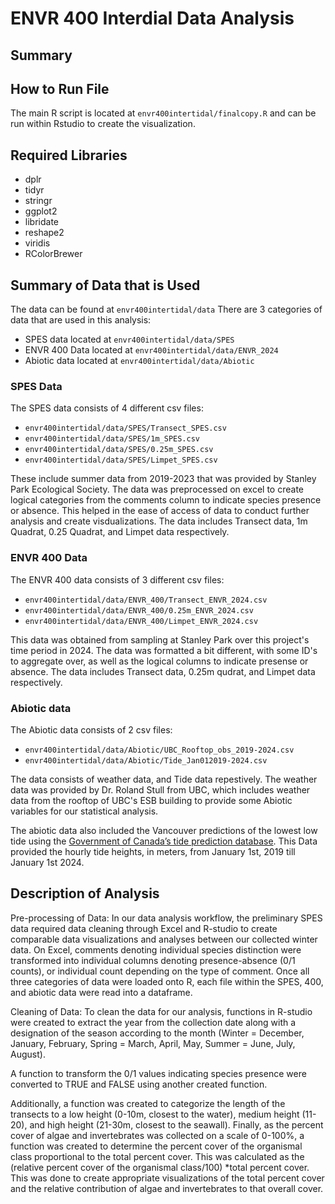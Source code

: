 # ENVR 400 Interdial Data Analysis 

## Summary


## How to Run File 
The main R script is located at 
`envr400intertidal/finalcopy.R` and can be run within Rstudio to create the visualization. 

## Required Libraries 
- dplr
- tidyr
- stringr
- ggplot2
- libridate
- reshape2
- viridis
- RColorBrewer

## Summary of Data that is Used
The data can be found at `envr400intertidal/data`
There are 3 categories of data that are used in this analysis:
- SPES data located at `envr400intertidal/data/SPES`
- ENVR 400 Data located at `envr400intertidal/data/ENVR_2024`
- Abiotic data located at `envr400intertidal/data/Abiotic`

### SPES Data 
The SPES data consists of 4 different csv files:
- `envr400intertidal/data/SPES/Transect_SPES.csv`
- `envr400intertidal/data/SPES/1m_SPES.csv`
- `envr400intertidal/data/SPES/0.25m_SPES.csv`
- `envr400intertidal/data/SPES/Limpet_SPES.csv`

These include summer data from 2019-2023 that was provided by Stanley Park Ecological Society. The data was preprocessed on excel to create logical categories from the comments column to indicate species presence or absence. This helped in the ease of access of data to conduct further analysis and create visdualizations. The data includes Transect data, 1m Quadrat, 0.25 Quadrat, and Limpet data respectively. 

### ENVR 400 Data
The ENVR 400 data consists of 3 different csv files:
- `envr400intertidal/data/ENVR_400/Transect_ENVR_2024.csv`
- `envr400intertidal/data/ENVR_400/0.25m_ENVR_2024.csv`
- `envr400intertidal/data/ENVR_400/Limpet_ENVR_2024.csv`

This data was obtained from sampling at Stanley Park over this project's time period in 2024. 
The data was formatted a bit different, with some ID's to aggregate over, as well as the logical columns to indicate presense or absence. The data includes Transect data, 0.25m qudrat, and Limpet data respectively. 

### Abiotic data
The Abiotic data consists of 2 csv files:
- `envr400intertidal/data/Abiotic/UBC_Rooftop_obs_2019-2024.csv`
- `envr400intertidal/data/Abiotic/Tide_Jan012019-2024.csv`

The data consists of weather data, and Tide data repestively. The weather data was provided by Dr. Roland Stull from UBC, which includes weather data from the rooftop of UBC's ESB building to provide some Abiotic variables for our statistical analysis.

The abiotic data also included the Vancouver predictions of the lowest low tide using the [Government of Canada’s tide prediction database](https://www.tides.gc.ca/en/stations/7735). This Data provided the hourly tide heights, in meters, from January 1st, 2019 till January 1st 2024.

## Description of Analysis
Pre-processing of Data: In our data analysis workflow, the preliminary SPES data required data cleaning through Excel and R-studio to create comparable data visualizations and analyses between our collected winter data. On Excel, comments denoting individual species distinction were transformed into individual columns denoting presence-absence (0/1 counts), or individual count depending on the type of comment. Once all three categories of data were loaded onto R, each file within the SPES, 400, and abiotic data were read into a dataframe.

Cleaning of Data: To clean the data for our analysis, functions in R-studio were created to extract the year from the collection date along with a designation of the season according to the month (Winter = December, January, February, Spring = March, April, May, Summer = June, July, August). 

A function to transform the 0/1 values indicating species presence were converted to TRUE and FALSE using another created function. 

Additionally, a function was created to categorize the length of the transects to a low height (0-10m, closest to the water), medium height (11-20), and high height (21-30m, closest to the seawall). Finally, as the percent cover of algae and invertebrates was collected on a scale of 0-100%, a function was created to determine the percent cover of the organismal class proportional to the total percent cover. This was calculated as the (relative percent cover of the organismal class/100) *total percent cover. This was done to create appropriate visualizations of the total percent cover and the relative contribution of algae and invertebrates to that overall cover.





